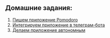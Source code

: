## Домашние задания:

1. [Пишем приложение Pomodoro](https://github.com/Karafutoman/Homework_netology_Pomodoro)
2. [Интегрируем приложение в телеграм-бота](https://github.com/Karafutoman/Homework_Netology_PomodoroBot)
3. [Делаем приложение автономным](https://github.com/Karafutoman/Homework_Netology_PomodoroHerokuBot)
